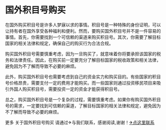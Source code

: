 # 国外积目号购买

在国外购买积目号是许多人梦寐以求的事情。积目号是一种特殊的身份证明，可以让持有者在国外享受各种福利和便利。然而，要购买国外积目号并不是一件容易的事情。首先，你需要找到一个可信赖的渠道来购买积目号。其次，你需要了解目标国家的相关法律和规定，确保自己的购买行为合法合规。

购买国外积目号需要慎重考虑，因为一旦购买了，就意味着你将要承担该国家的税务和法律责任。因此，在购买前一定要充分了解目标国家的税收政策和相关法律，避免因为不了解而导致不必要的麻烦。

此外，购买国外积目号也需要考虑到自己的资金实力和购买目的。有些国家的积目号价格昂贵，需要支付一定的费用才能购买。而一些国家则通过投资移民项目来吸引外国人购买积目号，需要投资一定的资金才能获得积目号。

总之，购买国外积目号是一个复杂的过程，需要慎重考虑。如果你有购买国外积目号的需求，一定要找到可信赖的渠道，了解目标国家的相关法律和规定，避免因为不了解而导致不必要的麻烦。

更多 关于国外积目号购买 请通过✈与我们联系，感谢阅读,谢谢！[✈点这里联系](https://d.k02.cc)